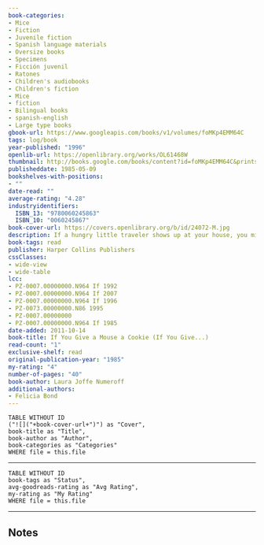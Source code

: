 ```yaml
---
book-categories:
- Mice
- Fiction
- Juvenile fiction
- Spanish language materials
- Oversize books
- Specimens
- Ficción juvenil
- Ratones
- Children's audiobooks
- Children's fiction
- Mice
- fiction
- Bilingual books
- spanish-english
- Large type books
gbook-url: https://www.googleapis.com/books/v1/volumes/foMKp4EMM64C
tags: log/book
year-published: "1996"
openlib-url: https://openlibrary.org/works/OL61468W
thumbnail: http://books.google.com/books/content?id=foMKp4EMM64C&printsec=frontcover&img=1&zoom=1&edge=curl&source=gbs_api
publisheddate: 1985-05-09
bookshelves-with-positions:
- ""
date-read: ""
average-rating: "4.28"
industryidentifiers:
  ISBN_13: "9780060245863"
  ISBN_10: "0060245867"
book-cover-url: https://covers.openlibrary.org/b/id/24072-M.jpg
description: If a hungry little traveler shows up at your house, you might want to give him a cookie. If you give him a cookie, he's going to ask for a glass of milk. He'll want to look in a mirror to make sure he doesn't have a milk mustache, and then he'll ask for a pair of scissors to give himself a trim.... The consequences of giving a cookie to this energetic mouse run the young host ragged, but young readers will come away smiling at the antics that tumble like dominoes through the pages of this delightful picture book.
book-tags: read
publisher: Harper Collins Publishers
cssClasses:
- wide-view
- wide-table
lcc:
- PZ-0007.00000000.N964 If 1992
- PZ-0007.00000000.N964 If 2007
- PZ-0007.00000000.N964 If 1996
- PZ-0073.00000000.N86 1995
- PZ-0007.00000000
- PZ-0007.00000000.N964 If 1985
date-added: 2011-10-14
book-title: If You Give a Mouse a Cookie (If You Give...)
read-count: "1"
exclusive-shelf: read
original-publication-year: "1985"
my-rating: "4"
number-of-pages: "40"
book-author: Laura Joffe Numeroff
additional-authors:
- Felicia Bond
---
```


```dataview
TABLE WITHOUT ID
("![]("+book-cover-url+")") as "Cover",
book-title as "Title",
book-author as "Author",
book-categories as "Categories"
WHERE file = this.file
```
---
```dataview
TABLE WITHOUT ID
book-tags as "Status",
avg-goodreads-rating as "Avg Rating",
my-rating as "My Rating"
WHERE file = this.file
```
---
## Notes



